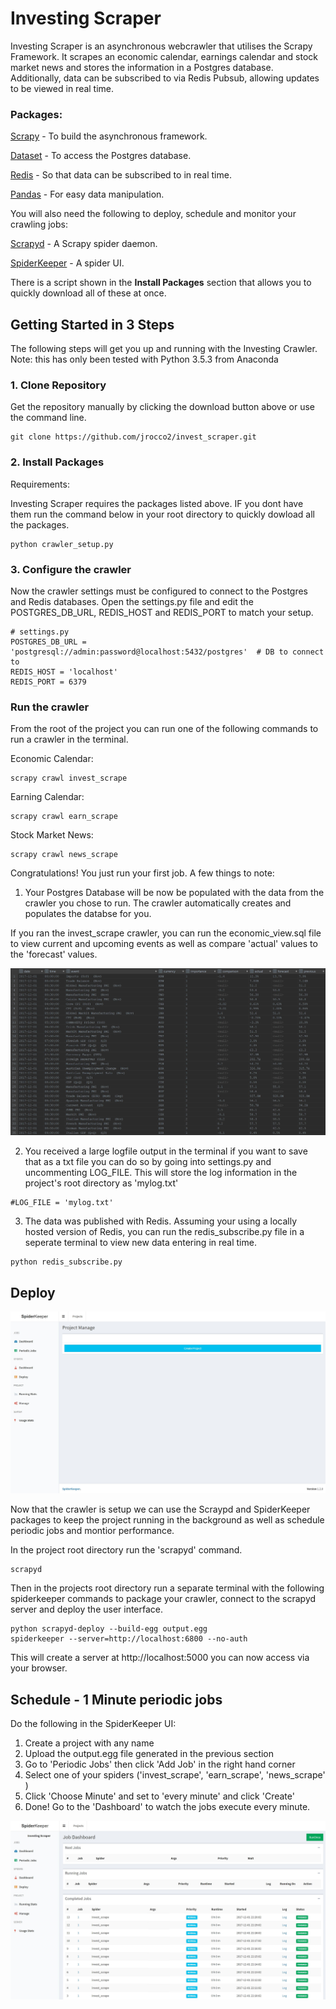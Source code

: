 # Investing Scraper

Investing Scraper is an asynchronous webcrawler that utilises the Scrapy Framework. It scrapes an economic calendar, earnings calendar and stock market news and stores the information in a Postgres database. Additionally, data can be subscribed to via Redis Pubsub, allowing updates to be viewed in real time.
### Packages:

[Scrapy](https://doc.scrapy.org/en/0.10.3/intro/overview.html) - To build the asynchronous framework.

[Dataset](https://dataset.readthedocs.io/en/latest/quickstart.html) - To access the Postgres database.

[Redis](http://redis-py.readthedocs.io/en/latest/) - So that data can be subscribed to in real time.

[Pandas](http://pandas.pydata.org/pandas-docs/stable/) - For easy data manipulation.

You will also need the following to deploy, schedule and monitor your crawling jobs:

[Scrapyd](http://scrapyd.readthedocs.io/en/stable/) - A Scrapy spider daemon.

[SpiderKeeper](https://github.com/DormyMo/SpiderKeeper) - A spider UI.

There is a script shown in the <b>Install Packages</b> section that allows you to quickly download all of these at once.

## Getting Started in 3 Steps

The following steps will get you up and running with the Investing Crawler. Note: this has only been tested with Python 3.5.3 from Anaconda

### 1. Clone Repository

Get the repository manually by clicking the download button above or use the command line.
```
git clone https://github.com/jrocco2/invest_scraper.git
```

### 2. Install Packages
Requirements:

Investing Scraper requires the packages listed above. IF you dont have them run the command below in your root directory to quickly dowload all the packages.

```
python crawler_setup.py
```
### 3. Configure the crawler

Now the crawler settings must be configured to connect to the Postgres and Redis databases. Open the settings.py file and edit the  POSTGRES_DB_URL, REDIS_HOST and REDIS_PORT to match your setup. 
```
# settings.py
POSTGRES_DB_URL = 'postgresql://admin:password@localhost:5432/postgres'  # DB to connect to
REDIS_HOST = 'localhost'
REDIS_PORT = 6379
```
### Run the crawler
From the root of the project you can run one of the following commands to run a crawler in the terminal.

Economic Calendar:
```
scrapy crawl invest_scrape
```

Earning Calendar:
```
scrapy crawl earn_scrape
```

Stock Market News:
```
scrapy crawl news_scrape
```

Congratulations! You just run your first job. A few things to note:
1) Your Postgres Database will be now be populated with the data from the crawler you chose to run. The crawler automatically creates and populates the databse for you.

If you ran the invest_scrape crawler, you can run the economic_view.sql file to view current and upcoming events as well as compare 'actual' values to the 'forecast' values.

![postgres_view](https://github.com/jrocco2/invest_scraper/blob/master/screenshots/Postgres_view.JPG)

2) You received a large logfile output in the terminal if you want to save that as a txt file you can do so by going into settings.py and uncommenting LOG_FILE. This will store the log information in the project's root directory as 'mylog.txt'
```
#LOG_FILE = 'mylog.txt'
```
3) The data was published with Redis. Assuming your using a locally hosted version of Redis, you can run the redis_subscribe.py file in a seperate terminal to view new data entering in real time.
```
python redis_subscribe.py
```

## Deploy
![start_up](https://github.com/jrocco2/invest_scraper/blob/master/screenshots/SpiderKeeper1.JPG)

Now that the crawler is setup we can use the Scraypd and SpiderKeeper packages to keep the project running in the background as well as schedule periodic jobs and montior performance.

In the project root directory run the 'scrapyd' command.
```
scrapyd
```
Then in the projects root directory run a separate terminal with the following spiderkeeper commands to package your crawler, connect to the scrapyd server and deploy the user interface.
```
python scrapyd-deploy --build-egg output.egg
spiderkeeper --server=http://localhost:6800 --no-auth
```
This will create a server at http://localhost:5000 you can now access via your browser.

## Schedule - 1 Minute periodic jobs

Do the following in the SpiderKeeper UI:

1) Create a project with any name
2) Upload the output.egg file generated in the previous section
3) Go to 'Periodic Jobs' then click 'Add Job' in the right hand corner
4) Select one of your spiders ('invest_scrape', 'earn_scrape', 'news_scrape'  )
5) Click 'Choose Minute' and set to 'every minute' and click 'Create'
6) Done! Go to the 'Dashboard' to watch the jobs execute every minute.

![running_jobs](https://github.com/jrocco2/invest_scraper/blob/master/screenshots/SpiderKeeper6.JPG)
